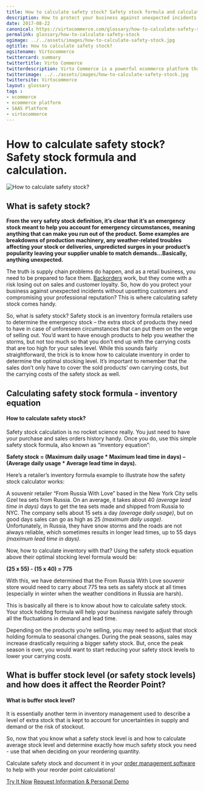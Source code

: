 ```yaml
--- 
title: How to calculate safety stock? Safety stock formula and calculation.
description: How to protect your business against unexpected incidents without upsetting customers and compromising your professional reputation? This is where calculating safety stock comes handy. Learn more about safety stock formula and calculation in this article.
date: 2017-08-22 
canonical: https://virtocommerce.com/glossary/how-to-calculate-safety-stock
permalink: glossary/how-to-calculate-safety-stock
ogimage: ../../assets/images/how-to-calculate-safety-stock.jpg
ogtitle: How to calculate safety stock?
ogsitename: Virtocommerce
twittercard: summary
twittertitle: Virto Commerce
twitterdescription: Virto Commerce is a powerful ecommerce platform that includes everything you need to create an online store and sell online. Try it free with Free Community License
twitterimage: ../../assets/images/how-to-calculate-safety-stock.jpg
twittersite: Virtocommerce
layout: glossary
tags : 
- ecommerce
- ecommerce platform
- SAAS Platform
- virtocommerce 
---
```

<div class="business-cnt">
    <div class="head __cart">
        <h1>How to calculate safety stock? Safety stock formula and calculation.</h1>
    </div>
    <img alt="How to calculate safety stock?" src="assets/images/how-to-calculate-safety-stock.jpg" />
    <h2>What is safety stock?</h2>
    <p class="text"><strong>From the very safety stock definition, it’s clear that it’s an emergency stock meant to help you account for emergency circumstances, meaning anything that can make you run out of the product. Some examples are breakdowns of production machinery, any weather-related troubles affecting your stock or deliveries, unpredicted surges in your product’s popularity leaving your supplier unable to match demands…Basically, anything unexpected.</strong></p>
    <p class="text">The truth is supply chain problems do happen, and as a retail business, you need to be prepared to face them. <a href="{{ '/glossary/what-is-backorder' | absolute_url }}">Backorders</a>  work, but they come with a risk losing out on sales and customer loyalty. So, how do you protect your business against unexpected incidents without upsetting customers and compromising your professional reputation? This is where calculating safety stock comes handy.</p>
    <p class="text">So, what is safety stock? Safety stock is an inventory formula retailers use to determine the emergency stock – the extra stock of products they need to have in case of unforeseen circumstances that can put them on the verge of selling out. You’d want to have enough products to help you weather the storms, but not too much so that you don’t end up with the carrying costs that are too high for your sales level. While this sounds fairly straightforward, the trick is to know how to calculate inventory in order to determine the optimal stocking level. It’s important to remember that the sales don’t only have to cover the sold products’ own carrying costs, but the carrying costs of the safety stock as well.</p>
    <h2>Calculating safety stock formula - inventory equation</h2>
    <p class="text"></p>
    <h4>How to calculate safety stock?</h4>
    <p class="text">
    Safety stock calculation is no rocket science really. You just need to have your purchase and sales orders history handy. Once you do, use this simple safety stock formula, also known as “inventory equation”:</p>  
    <p class="text"><strong>Safety stock = (Maximum daily usage * Maximum lead time in days) – (Average daily usage * Average lead time in days).</strong></p>
    <p class="text">
    Here’s a retailer’s inventory formula example to illustrate how the safety stock calculator works:</p>
    <p class="text">
    A souvenir retailer “From Russia With Love” based in the New York City sells Gzel tea sets from Russia. On an average, it takes about 40 <i>(average lead time in days)</i> days to get the tea sets made and shipped from Russia to NYC. The company sells about 15 sets a day <i>(average daily usage)</i>, but on good days sales can go as high as 25 <i>(maximum daily usage)</i>. Unfortunately, in Russia, they have snow storms and the roads are not always reliable, which sometimes results in longer lead times, up to 55 days <i>(maximum lead time in days)</i>.</p>
    <p class="text">
    Now, how to calculate inventory with that? Using the safety stock equation above their optimal stocking level formula would be:</p>
    <p class="text"><strong>(25 x 55) - (15 x 40) = 775</strong>
    </p>
    <p class="text">With this, we have determined that the From Russia With Love souvenir store would need to carry about 775 tea sets as safety stock at all times (especially in winter when the weather conditions in Russia are harsh). </p>
    <p class="text">This is basically all there is to know about how to calculate safety stock. Your stock holding formula will help your business navigate safely through all the fluctuations in demand and lead time.</p>
    <p class="text">Depending on the products you’re selling, you may need to adjust that stock holding formula to seasonal changes. During the peak seasons, sales may increase drastically requiring a bigger safety stock. But, once the peak season is over, you would want to start reducing your safety stock levels to lower your carrying costs. </p>
    <h2>What is buffer stock level (or safety stock levels) and how does it affect the Reorder Point?</h2>
    <h4>What is buffer stock level?</h4>
    <p class="text">It is essentially another term in inventory management used to describe a level of extra stock that is kept to account for uncertainties in supply and demand or the risk of stockout.</p>
    <p class="text">So, now that you know what a safety stock level is and how to calculate average stock level and determine exactly how much safety stock you need - use that when deciding on your reordering quantity. </p>
    <p class="text">Calculate safety stock and document it in your <a href="{{ 'https://virtocommerce.com/order-management-software' | absolute_url }}">order management software</a> to help with your reorder point calculations! 
<div class="buttons">
        <a class="button fill" href="/try-now">Try It Now</a>
        <a class="button fill" href="/contact-us">Request Information & Personal Demo</a>
    </div>
</div>
